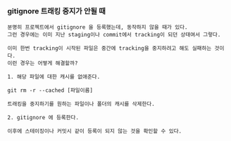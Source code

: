 <h3> gitignore 트래킹 중지가 안될 때 </h3>

    분명히 프로젝트에서 gitignore 을 등록했는데, 동작하지 않을 때가 있다.
    그런 경우에는 이미 지난 staging이나 commit에서 tracking이 되던 상태여서 그렇다.

    이미 한번 tracking이 시작된 파일은 중간에 tracking을 중지하려고 해도 실패하는 것이다.
    이런 경우는 어떻게 해결할까?

    1. 해당 파일에 대한 캐시를 없애준다.

    git rm -r --cached [파일이름]
    
    트래킹을 중지하기를 원하는 파일이나 폴더의 캐시를 삭제한다.

    2. gitignore 에 등록한다.

    이후에 스테이징이나 커밋시 같이 등록이 되지 않는 것을 확인할 수 있다.